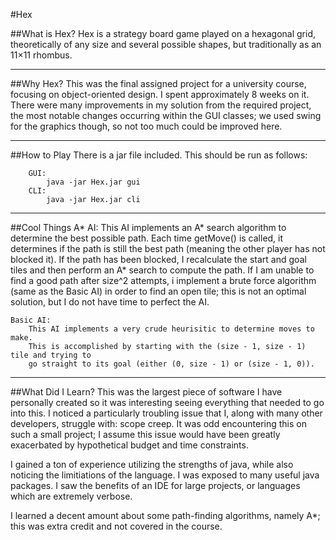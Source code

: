 #Hex

##What is Hex?
Hex is a strategy board game played on a hexagonal grid, theoretically of any size and several possible shapes, but traditionally as an 11×11 rhombus. 

---

##Why Hex?
This was the final assigned project for a university course, focusing on object-oriented design. I spent approximately 8 weeks on it. There were many improvements in my solution from the required project, the most notable changes occurring within the GUI classes; we used swing for the graphics though, so not too much could be improved here. 

---

##How to Play
There is a jar file included. This should be run as follows:
```
    GUI:
		java -jar Hex.jar gui
	CLI:
		java -jar Hex.jar cli 
```

---

##Cool Things
	A* AI:
		This AI implements an A* search algorithm to determine the best possible path. 
		Each time getMove() is called, it determines if the path is still the best path
		(meaning the other player has not blocked it). If the path has been blocked, I 
		recalculate the start and goal tiles and then perform an A* search to compute the
		path. If I am unable to find a good path after size^2 attempts, i implement a brute
		force algorithm (same as the Basic AI) in order to find an open tile; this is not an
		optimal solution, but I do not have time to perfect the AI. 
			
	Basic AI:
		This AI implements a very crude heurisitic to determine moves to make.
	    This is accomplished by starting with the (size - 1, size - 1) tile and trying to
	    go straight to its goal (either (0, size - 1) or (size - 1, 0)).

---

##What Did I Learn?
This was the largest piece of software I have personally created so it was interesting
seeing everything that needed to go into this. I noticed a particularly troubling issue
that I, along with many other developers, struggle with: scope creep. It was odd encountering
this on such a small project; I assume this issue would have been greatly exacerbated by hypothetical
budget and time constraints.


I gained a ton of experience utilizing the strengths of java, while also noticing the limitiations
of the language. I was exposed to many useful java packages. I saw the benefits of an IDE for large
projects, or languages which are extremely verbose. 


I learned a decent amount about some path-finding algorithms, namely A*; this was extra credit
and not covered in the course. 
 

